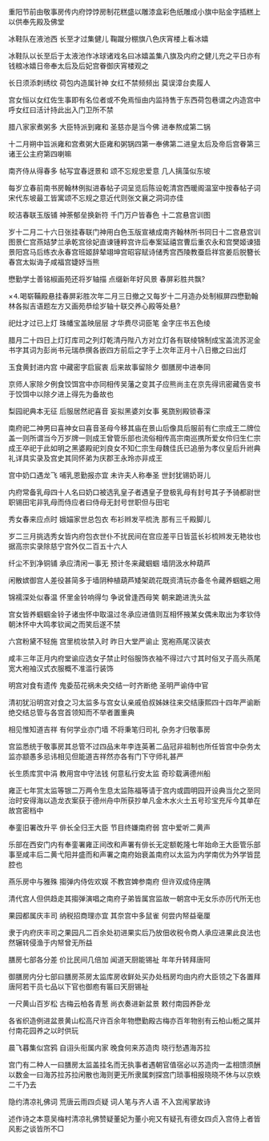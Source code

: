 <!-- { "loadSidebar": true } -->
重阳节前由敬事房传内府饽饽房制花糕盛以雕漆盒彩色纸雕成小旗中贴金字插糕上以供奉先殿及佛堂

冰鞋队在液池西  长至才过集健儿  鞠蹴分棚旗八色庆宵楼上看冰嬉

冰鞋队以长至后于太液池作冰球诸戏名曰冰嬉盖集八旗及内府之健儿充之平日亦有钱粮冰嬉日帝奉太后及后妃宫眷御庆宵楼观之

长日须添刺绣纹  荷包内造属针神  女红不禁频频出  莫误漳台卖履人

宫女恒以女红佐生事即有名位者或不免焉恒由内监持售于东西荷包巷谓之内造宫中呼女红曰活计持此出入门卫所不禁

腊八家家煮粥多  大臣特派到雍和  圣慈亦是当今佛  进奉熬成第二锅

十二月朔中旨派雍和宫煮粥大臣雍和粥锅四第一奉佛第二进皇太后及帝后宫眷第三诸王公主府第四喇嘛

南齐侍从得春多  帖写宜春迓景和  颂不忘规忠爱意  几人摛藻似东坡

每岁立春前南书房翰林例拟进春帖子词呈览后陈设乾清宫西暖阁温室中按春帖子词宋代东坡最工皆寓颂不忘规之意近代则张文襄之洞词亦佳

皎洁春联玉版铺  神荼郁垒换新符  千门万户皆春色  十二宫悬宫训图

岁十二月二十六日张挂春联门神用白色玉版宣裱成南齐翰林所书同日十二宫悬宫训图景仁宫燕姞梦兰承乾宫徐妃直谏锺粹宫许后奉案延禧宫曹后重农永和宫樊姬谏猎景阳宫马后练衣永春宫班姬辞辇翊坤宫昭容赋诗储秀宫西陵教蚕启祥宫姜后脱簪长春宫太姒诲子咸福宫婕妤当熊

懋勤学士善铭椒画苑还将岁轴描  点缀新年好风景  春屏彩胜共飘?

×⒋喝崭鞴殿悬挂春屏彩胜次年二月三日撤之又每岁十二月造办处制椒屏四懋勤翰林各拟吉语题左方又画苑恭绘岁轴十联交养心殿等处悬?

祀灶才过已上灯  珠幡宝盖映层层  才华费尽词臣笔  金字庄书五色绫

腊月二十四日上灯灯库司之列灯乾清丹陛八方对立灯各有联绫锦制成宝盖流苏泥金书字其词为彭尚书元瑞恭撰各嵌四方前后之字于上次年正月十八日撤之曰出灯

玉食黄封进内宫  中藏密字启宸衷  后来故事留除夕  御膳房中进奉同

京师人家除夕例食饺饵宫中亦同相传吴藩之变其子应熊尚主在京先得讯密藏告变书于饺饵中以除夕进上得先为备故也

梨园祀典本无征  后服居然祀喜音  妄拟黑婆刘女事  冕旒别殿锁春深

南府祀二神男曰喜神女曰喜音圣母今移其庙在景山后像具后服前有仁宗成王二牌位盖一则所谓当今万岁牌一则成王曾管乐部也流俗相传高宗南巡携所爱女伶归生仁宗成王卒祀于此如明之黑婆殿祀刘良女不知仁宗生母魏佳氏已追册为孝仪皇后升祔典礼详具实录及宫史其同怀弟为庆郡王永玲亦非成王

宫中奶口遇龙飞  哺乳恩勤报亦宜  未许夫人称奉圣  世封犹锡奶哥儿

内府常备乳母四十人名曰奶口被选乳皇子者遇皇子登极乳母有封号其子予骑都尉世职锡田宅非乳母而侍应者曰侍母无封号世职但与田宅

秀女春来应点时  娥媌家世总包衣  布衫辫发平梳洗  那有三千殿脚儿

岁二三月挑选秀女皆内府包衣世仆不扰民间在宫应差平日皆蓝长衫梳辫发无艳妆也据高宗实录除慈宁宫外仅二百五十六人

纤尘不到净铜铺  承应清闲一事无  预计冬来藏蝈蝈  墙阴汲水种葫芦

闲散嫔御宫人差役甚简多于墙阴种植葫芦矮架疏花既资清玩亦备冬令藏养蝈蝈之用

锦襦深处似春温  怀里金铃响得匀  争说曾逢西母笑  朝来跪进洗头盆

宫女皆养蝈蝈金铃子诸虫怀中取温过冬承应进值则互相怀掖某女偶未取出为孝钦侍朝沐怀中大鸣孝钦闻之而笑后遂不禁

六宫粉黛不轻施  宫里梳妆禁入时  昨日大堂严谕止  宽袍燕尾汉装衣

咸丰三年正月内府堂谕应选女子禁止时俗服饰衣袖不得过六寸其时俗叉子高头燕尾宽大袍袖汉式衣服概不准滥行装饰

明宫对食有遗传  鬼委茄花祸未央交结一时齐断绝  圣明严谕侍中官

清初犹沿明宫对食之习太监多与宫女认亲戚伯叔姊妹往来交结康熙四十四年严谕断绝交结总管与各宫首领知而不举者置重典

相见惟知道吉祥  有何学业亦门墙  不将秉笔归司礼  杂务才归敬事房

宫监悉统于敬事房其总管不过四品末年李连英著二品冠非祖制也所任皆宫中杂务太监亦颛愚多忌讳相见但能道吉祥然亦各有门下守师礼甚严

长生质库赏中涓  教用宫中守法钱  何意私行安太监  奇珍载满德州船

雍正七年赏太监等银二万两令生息太监陈福等请于宫内或圆明园开设典当允之至同治时安得海以造龙衣案获于德州舟中所获抄单凡金木水火土五号珍宝充斥今其单在故宫密档中

奉銮旧署改升平  俳长全归王大臣  节目终嫌南府弱  宫中爱听二黄声

乐部在西安门内有奉銮署雍正间改和声署有俳长无定额乾隆七年始命王大臣管乐部事至咸丰后二黄弋阳并盛而和声署之南府始衰盖南府以太监为内学南优为外学皆昆腔也

燕乐房中与雅殊  搊弹内侍佐欢娱  不教宫婢参南府  但许双成侍座隅

清代宫人但供趋走其搊弹演唱之南府子弟皆属宫监故一朝宫中无女乐亦历代所无也

果园都属庆丰司  纳税招商理亦宜  其奈宫中多鼠雀  何尝内帑益毫厘

隶于内府庆丰司之果园凡二百余处初进果实后乃放佃收税令商人承应进果此良法也然辗转侵渔于内帑曾无所益

膳房七部各分差  价比民间几倍加  闻道天厨能锡祉  年年升转拜唐阿

御膳房内分七部曰膳房茶房太监库房收鲜处买办处档房均由内府大臣领之下各置拜唐阿若干员七品以下官也御庖有匾曰天厨锡祉

一尺黄山百岁松  古梅云柏各青葱  尚衣奏进新盆景  敕付南园养卧龙

各省织造例进盆景黄山松高尺许百余年物懋勤殿古梅亦百年物别有云柏山栀之属并付南花园养之以时供玩

晨飞暮集似宫鸦  自诩头衔属内家  晚食何来苏造肉  晓行愁遇海苏拉

宫门有二种人一曰膳房太监盖挂名而无执事者遇朝官值宿必以苏造肉一盂相馈须酬以数金一曰海苏拉苏拉闲散也海则更无所隶属刺探宫门琐事相报晓晓不休与以京蛈二千乃去

隐约清凉礼佛词  荒唐云雨四贞疑  词人笔与齐人语  不入宫闱掌故诗

述作诗之本意吴梅村清凉礼佛赞疑董妃为董小宛又有疑孔有德女四贞入宫侍上者皆风影之谈皆所不□
